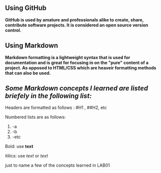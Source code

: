## Using GitHub

**GitHub is used by amature and professionals alike to create, share, contribute software projects. It is considered an open source version control.**

## Using Markdown 

**Markdown formatting is a lightweight syntax that is used for documentation and is great for focusing in on the "pure" content of a project. As opposed 
to HTML/CSS which are heaveir formatting methods that can also be used.**

## *Some Markdown concepts I learned are listed briefely in the following list:*

Headers are formatted as follows : #H1 , ##H2, etc

Numbered lists are as follows: 
1. -a                               
2. -b
3. -etc

Bold: use **text**

itilics: use *text* or _text_

just to name a few of the concepts learned in LAB01
